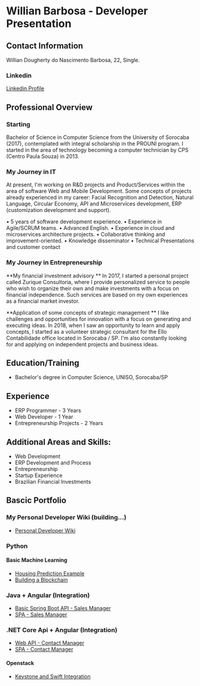 # Willian Barbosa - Developer Presentation

## Contact Information
Willian Dougherty do Nascimento Barbosa, 22, Single.

### **Linkedin**
[Linkedin Profile](https://www.linkedin.com/in/willian-dougherty-n-barbosa-245198b0/)

## Professional Overview
### Starting 

Bachelor of Science in Computer Science from the University of Sorocaba (2017), contemplated with integral scholarship in the PROUNI program. I started in the area of ​​technology becoming a computer technician by CPS (Centro Paula Souza) in 2013. 

### My Journey in IT

At present, I'm working on R&D projects and Product/Services within the area of software Web and Mobile Development. Some concepts of projects already experienced in my career: Facial Recognition and Detection, Natural Language, Circular Economy, API and Microservices development, ERP (customization development and support). 

• 5 years of software development experience. 
• Experience in Agile/SCRUM teams. 
• Advanced English. 
• Experience in cloud and microservices architecture projects. 
• Collaborative thinking and improvement-oriented. 
• Knowledge disseminator 
• Technical Presentations and customer contact 

### My Journey in Entrepreneurship 

**My financial investment advisory **
In 2017, I started a personal project called Zurique Consultoria, where I provide personalized service to people who wish to organize their own and make investments with a focus on financial independence. Such services are based on my own experiences as a financial market investor. 

**Application of some concepts of strategic management **
I like challenges and opportunities for innovation with a focus on generating and executing ideas. In 2018, when I saw an opportunity to learn and apply concepts, I started as a volunteer strategic consultant for the Ello Contabilidade office located in Sorocaba / SP. I'm also constantly looking for and applying on independent projects and business ideas.

## Education/Training
* Bachelor's degree in Computer Science, UNISO, Sorocaba/SP

## Experience
* ERP Programmer - 3 Years
* Web Developer - 1 Year
* Entrepreneurship Projects - 2 Years

## Additional Areas and Skills:
* Web Development
* ERP Development and Process
* Entrepreneurship
* Startup Experience
* Brazilian Financial Investments

## Bascic Portfolio

### My Personal Developer Wiki (building...)
* [Personal Developer Wiki](https://github.com/devwdougherty/personal-developer-wiki)

### Python
#### Basic Machine Learning
* [Housing Prediction Example](https://github.com/devwdougherty/housing-prediction-example)
* [Building a Blockchain](https://github.com/devwdougherty/building-a-blockchain)
   
### Java + Angular (Integration)
* [Basic Spring Boot API - Sales Manager](https://github.com/devwdougherty/vendas-basic-java-api)
* [SPA - Sales Manager](https://github.com/devwdougherty/vendas-basic-angular-ui)

### .NET Core Api + Angular (Integration)
* [Web API - Contact Manager](https://github.com/devwdougherty/web-api-agenda-contatos)
* [SPA - Contact Manager](https://github.com/devwdougherty/front-angular-agenda-contatos)
  
#### Openstack
* [Keystone and Swift Integration](https://github.com/devwdougherty/keystone-integration-swift)

  




